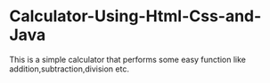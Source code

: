 # Calculator-Using-Html-Css-and-Java
This is a simple calculator that performs some easy function like addition,subtraction,division etc.
